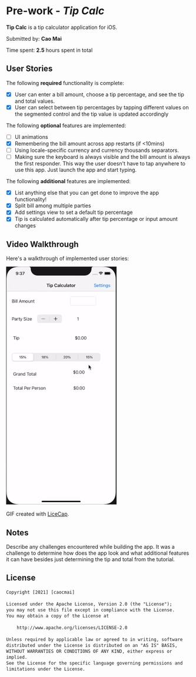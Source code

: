 # Pre-work - *Tip Calc*

**Tip Calc** is a tip calculator application for iOS.

Submitted by: **Cao Mai**

Time spent: **2.5** hours spent in total

## User Stories

The following **required** functionality is complete:

* [x] User can enter a bill amount, choose a tip percentage, and see the tip and total values.
* [x] User can select between tip percentages by tapping different values on the segmented control and the tip value is updated accordingly

The following **optional** features are implemented:

* [ ] UI animations
* [x] Remembering the bill amount across app restarts (if <10mins)
* [ ] Using locale-specific currency and currency thousands separators.
* [ ] Making sure the keyboard is always visible and the bill amount is always the first responder. This way the user doesn't have to tap anywhere to use this app. Just launch the app and start typing.

The following **additional** features are implemented:

- [x] List anything else that you can get done to improve the app functionality!
- [x] Split bill among multiple parties
- [x] Add settings view to set a default tip percentage
- [x] Tip is calculated automatically after tip percentage or input amount changes

## Video Walkthrough

Here's a walkthrough of implemented user stories:

![](projectDemo.gif)

GIF created with [LiceCap](http://www.cockos.com/licecap/).

## Notes

Describe any challenges encountered while building the app. It was a challenge to determine how does the app look and what additional features it can have besides just determining the tip and total from the tutorial. 

## License

    Copyright [2021] [caocmai]

    Licensed under the Apache License, Version 2.0 (the "License");
    you may not use this file except in compliance with the License.
    You may obtain a copy of the License at

        http://www.apache.org/licenses/LICENSE-2.0

    Unless required by applicable law or agreed to in writing, software
    distributed under the License is distributed on an "AS IS" BASIS,
    WITHOUT WARRANTIES OR CONDITIONS OF ANY KIND, either express or implied.
    See the License for the specific language governing permissions and
    limitations under the License.
